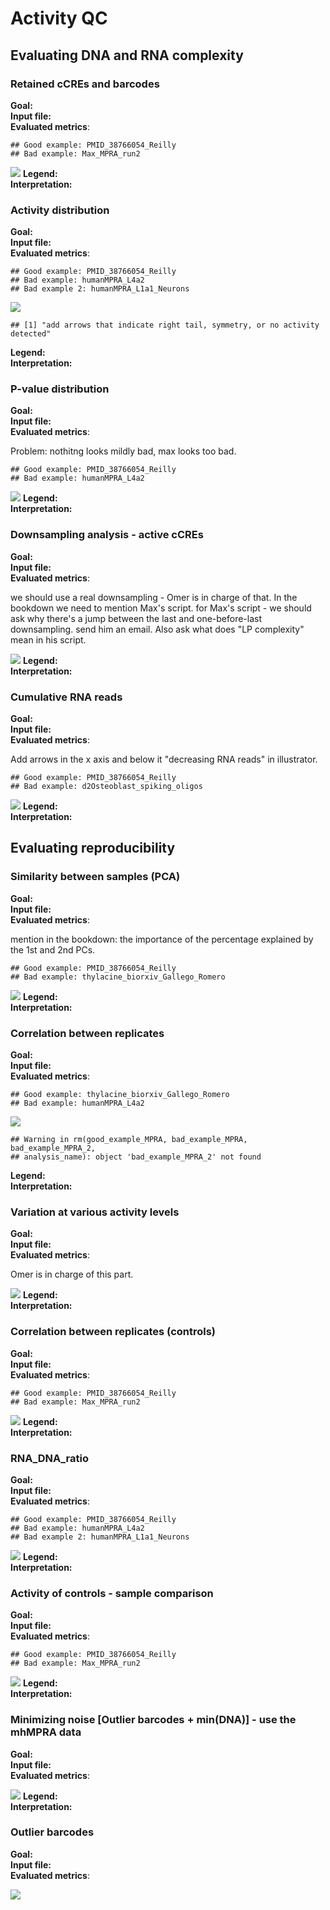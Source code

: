 # Activity QC










## Evaluating DNA and RNA complexity
### Retained cCREs and barcodes
**Goal:** <br>
**Input file:**<br>
**Evaluated metrics**:<br>


```
## Good example: PMID_38766054_Reilly 
## Bad example: Max_MPRA_run2
```

![](12-only_figs_activity_files/figure-epub3/unnamed-chunk-3-1.png)<!-- -->
**Legend:** <br>
**Interpretation:**<br>



### Activity distribution
**Goal:** <br>
**Input file:**<br>
**Evaluated metrics**:<br>


```
## Good example: PMID_38766054_Reilly 
## Bad example: humanMPRA_L4a2 
## Bad example 2: humanMPRA_L1a1_Neurons
```

![](12-only_figs_activity_files/figure-epub3/unnamed-chunk-4-1.png)<!-- -->

```
## [1] "add arrows that indicate right tail, symmetry, or no activity detected"
```
**Legend:** <br>
**Interpretation:**<br>



### P-value distribution
**Goal:** <br>
**Input file:**<br>
**Evaluated metrics**:<br>

Problem: nothitng looks mildly bad, max looks too bad. 


```
## Good example: PMID_38766054_Reilly 
## Bad example: humanMPRA_L4a2
```

![](12-only_figs_activity_files/figure-epub3/unnamed-chunk-5-1.png)<!-- -->
**Legend:** <br>
**Interpretation:**<br>



### Downsampling analysis - active cCREs
**Goal:** <br>
**Input file:**<br>
**Evaluated metrics**:<br>

we should use a real downsampling - Omer is in charge of that. In the bookdown we need to mention  Max's script. 
for Max's script - we should ask why there's a jump between the last and one-before-last downsampling. send him an email. 
Also ask what does "LP complexity" mean in his script. 

![](12-only_figs_activity_files/figure-epub3/unnamed-chunk-6-1.png)<!-- -->
**Legend:** <br>
**Interpretation:**<br>



### Cumulative RNA reads
**Goal:** <br>
**Input file:**<br>
**Evaluated metrics**:<br>


Add arrows in the x axis and below it "decreasing RNA reads" in illustrator.

```
## Good example: PMID_38766054_Reilly 
## Bad example: d2Osteoblast_spiking_oligos
```

![](12-only_figs_activity_files/figure-epub3/unnamed-chunk-7-1.png)<!-- -->
**Legend:** <br>
**Interpretation:**<br>



## Evaluating reproducibility
### Similarity between samples (PCA)
**Goal:** <br>
**Input file:**<br>
**Evaluated metrics**:<br>

mention in the bookdown: the importance of the percentage explained by the 1st and 2nd PCs. 

```
## Good example: PMID_38766054_Reilly 
## Bad example: thylacine_biorxiv_Gallego_Romero
```

![](12-only_figs_activity_files/figure-epub3/unnamed-chunk-8-1.png)<!-- -->
**Legend:** <br>
**Interpretation:**<br>



### Correlation between replicates
**Goal:** <br>
**Input file:**<br>
**Evaluated metrics**:<br>


```
## Good example: thylacine_biorxiv_Gallego_Romero 
## Bad example: humanMPRA_L4a2
```

![](12-only_figs_activity_files/figure-epub3/unnamed-chunk-9-1.png)<!-- -->

```
## Warning in rm(good_example_MPRA, bad_example_MPRA, bad_example_MPRA_2,
## analysis_name): object 'bad_example_MPRA_2' not found
```
**Legend:** <br>
**Interpretation:**<br>



### Variation at various activity levels
**Goal:** <br>
**Input file:**<br>
**Evaluated metrics**:<br>

Omer is in charge of this part.

![](12-only_figs_activity_files/figure-epub3/unnamed-chunk-10-1.png)<!-- -->
**Legend:** <br>
**Interpretation:**<br>


### Correlation between replicates (controls)
**Goal:** <br>
**Input file:**<br>
**Evaluated metrics**:<br>


```
## Good example: PMID_38766054_Reilly 
## Bad example: Max_MPRA_run2
```

![](12-only_figs_activity_files/figure-epub3/unnamed-chunk-11-1.png)<!-- -->
**Legend:** <br>
**Interpretation:**<br>

### RNA_DNA_ratio
**Goal:** <br>
**Input file:**<br>
**Evaluated metrics**:<br>


```
## Good example: PMID_38766054_Reilly 
## Bad example: humanMPRA_L4a2 
## Bad example 2: humanMPRA_L1a1_Neurons
```

![](12-only_figs_activity_files/figure-epub3/unnamed-chunk-12-1.png)<!-- -->
**Legend:** <br>
**Interpretation:**<br>




### Activity of controls - sample comparison
**Goal:** <br>
**Input file:**<br>
**Evaluated metrics**:<br>


```
## Good example: PMID_38766054_Reilly 
## Bad example: Max_MPRA_run2
```

![](12-only_figs_activity_files/figure-epub3/unnamed-chunk-13-1.png)<!-- -->
**Legend:** <br>
**Interpretation:**<br>



### Minimizing noise [Outlier barcodes + min(DNA)] - use the mhMPRA data
**Goal:** <br>
**Input file:**<br>
**Evaluated metrics**:<br>

![](12-only_figs_activity_files/figure-epub3/unnamed-chunk-14-1.png)<!-- -->
**Legend:** <br>
**Interpretation:**<br>



### Outlier barcodes
**Goal:** <br>
**Input file:**<br>
**Evaluated metrics**:<br>

![](12-only_figs_activity_files/figure-epub3/unnamed-chunk-15-1.png)<!-- -->




<!-- ############################ -->

<!-- ```{r,echo=FALSE} -->

<!-- grid.newpage() -->

<!-- good_example <- readPNG(file.path(working_dir, "humanMPRA_L3a2", "Control_activity_boxplots.png"),native = T) -->

<!-- bad_example_1 <- readPNG(file.path(working_dir, "humanMPRA_L1a1_Neurons", "Control_activity_boxplots.png"),native = T) -->
<!-- bad_example_2 <- readPNG(file.path(working_dir, "archaic_MPRA", "Control_activity_boxplots.png"),native = T) -->


<!-- # Start new page and define layout -->
<!-- grid.newpage() -->
<!-- pushViewport(viewport(layout = grid.layout(1, 3))) -->

<!-- # Helper to specify location in layout -->
<!-- vplayout <- function(row, col) viewport(layout.pos.row = row, layout.pos.col = col) -->

<!-- # Draw both images in the layout without using print() -->
<!-- pushViewport(vplayout(1, 1)) -->
<!-- grid.raster(good_example, interpolate = FALSE) -->
<!-- popViewport() -->

<!-- pushViewport(vplayout(1, 2)) -->
<!-- grid.raster(bad_example_1, interpolate = FALSE) -->
<!-- popViewport() -->

<!-- pushViewport(vplayout(1, 3)) -->
<!-- grid.raster(bad_example_2, interpolate = FALSE) -->
<!-- popViewport() -->
<!-- ``` -->

<!-- ## RNA/DNA ratio correlation between replicates - subgroup -->

<!-- Lorem Ipsum -->


<!-- ```{r,echo=FALSE} -->

<!-- grid.newpage() -->

<!-- good_example <- readPNG(file.path(working_dir,"placeholder.png"),native = T) -->
<!-- bad_example <- readPNG(file.path(working_dir,"placeholder.png"),native = T) -->


<!-- # Start new page and define layout -->
<!-- grid.newpage() -->
<!-- pushViewport(viewport(layout = grid.layout(1, 2))) -->

<!-- # Helper to specify location in layout -->
<!-- vplayout <- function(row, col) viewport(layout.pos.row = row, layout.pos.col = col) -->

<!-- # Draw both images in the layout without using print() -->
<!-- pushViewport(vplayout(1, 1)) -->
<!-- grid.raster(good_example, interpolate = FALSE) -->
<!-- popViewport() -->

<!-- pushViewport(vplayout(1, 2)) -->
<!-- grid.raster(bad_example, interpolate = FALSE) -->
<!-- popViewport() -->

<!-- ``` -->

<!-- ## RNA vs. DNA scatter plot -->

<!-- Lorem Ipsum -->


<!-- ```{r,echo=FALSE} -->

<!-- grid.newpage() -->

<!-- good_example <- readPNG(file.path(working_dir, "humanMPRA_L3a2", "RNA_DNA_ratio.png"),native = T) -->
<!-- bad_example_1 <- readPNG(file.path(working_dir, "humanMPRA_L1a1", "RNA_DNA_ratio.png"),native = T) -->
<!-- bad_example_2 <- readPNG(file.path(working_dir, "humanMPRA_L1a1_Neurons", "RNA_DNA_ratio.png"),native = T) -->


<!-- # Start new page and define layout -->
<!-- grid.newpage() -->
<!-- pushViewport(viewport(layout = grid.layout(1, 3))) -->

<!-- # Helper to specify location in layout -->
<!-- vplayout <- function(row, col) viewport(layout.pos.row = row, layout.pos.col = col) -->

<!-- # Draw both images in the layout without using print() -->
<!-- pushViewport(vplayout(1, 1)) -->
<!-- grid.raster(good_example, interpolate = FALSE) -->
<!-- popViewport() -->

<!-- pushViewport(vplayout(1, 2)) -->
<!-- grid.raster(bad_example_1, interpolate = FALSE) -->
<!-- popViewport() -->

<!-- pushViewport(vplayout(1, 3)) -->
<!-- grid.raster(bad_example_2, interpolate = FALSE) -->
<!-- popViewport() -->

<!-- ``` -->


<!-- ## RNA vs. DNA scatter plot - group of interest - Controls -->

<!-- Lorem Ipsum -->

<!-- ```{r,echo=FALSE} -->

<!-- grid.newpage() -->

<!-- good_example <- readPNG(file.path(working_dir, "humanMPRA_L3a2", "RNA_DNA_ratio_w_controls_highlighted.png"),native = T) -->
<!-- bad_example_1 <- readPNG(file.path(working_dir, "humanMPRA_L1a1", "RNA_DNA_ratio_w_controls_highlighted.png"),native = T) -->
<!-- bad_example_2 <- readPNG(file.path(working_dir, "humanMPRA_L1a1_Neurons", "RNA_DNA_ratio_w_controls_highlighted.png"),native = T) -->


<!-- # Start new page and define layout -->
<!-- grid.newpage() -->
<!-- pushViewport(viewport(layout = grid.layout(1, 3))) -->

<!-- # Helper to specify location in layout -->
<!-- vplayout <- function(row, col) viewport(layout.pos.row = row, layout.pos.col = col) -->

<!-- # Draw both images in the layout without using print() -->
<!-- pushViewport(vplayout(1, 1)) -->
<!-- grid.raster(good_example, interpolate = FALSE) -->
<!-- popViewport() -->

<!-- pushViewport(vplayout(1, 2)) -->
<!-- grid.raster(bad_example_1, interpolate = FALSE) -->
<!-- popViewport() -->

<!-- pushViewport(vplayout(1, 3)) -->
<!-- grid.raster(bad_example_2, interpolate = FALSE) -->
<!-- popViewport() -->

<!-- ``` -->


<!-- ## RNA vs. DNA scatter plot - group of interest - Active vs Non-active -->

<!-- Lorem Ipsum -->


<!-- ```{r,echo=FALSE} -->

<!-- grid.newpage() -->

<!-- good_example <- readPNG(file.path(working_dir, "humanMPRA_L3a2", "RNA_DNA_ratio_active_oligos_highlighted.png"),native = T) -->
<!-- bad_example_1 <- readPNG(file.path(working_dir, "humanMPRA_L1a1", "RNA_DNA_ratio_active_oligos_highlighted.png"),native = T) -->
<!-- bad_example_2 <- readPNG(file.path(working_dir, "humanMPRA_L1a1_Neurons", "RNA_DNA_ratio_active_oligos_highlighted.png"),native = T) -->


<!-- # Start new page and define layout -->
<!-- grid.newpage() -->
<!-- pushViewport(viewport(layout = grid.layout(1, 3))) -->

<!-- # Helper to specify location in layout -->
<!-- vplayout <- function(row, col) viewport(layout.pos.row = row, layout.pos.col = col) -->

<!-- # Draw both images in the layout without using print() -->
<!-- pushViewport(vplayout(1, 1)) -->
<!-- grid.raster(good_example, interpolate = FALSE) -->
<!-- popViewport() -->

<!-- pushViewport(vplayout(1, 2)) -->
<!-- grid.raster(bad_example_1, interpolate = FALSE) -->
<!-- popViewport() -->

<!-- pushViewport(vplayout(1, 3)) -->
<!-- grid.raster(bad_example_2, interpolate = FALSE) -->
<!-- popViewport() -->

<!-- ``` -->


<!-- ## RNA vs. DNA scatter plot - bcs level -->

<!-- Lorem Ipsum -->


<!-- ```{r,echo=FALSE} -->

<!-- grid.newpage() -->

<!-- good_example <- readPNG(file.path(working_dir,"placeholder.png"),native = T) -->
<!-- bad_example <- readPNG(file.path(working_dir,"placeholder.png"),native = T) -->

<!-- # Start new page and define layout -->
<!-- grid.newpage() -->
<!-- pushViewport(viewport(layout = grid.layout(1, 2))) -->

<!-- # Helper to specify location in layout -->
<!-- vplayout <- function(row, col) viewport(layout.pos.row = row, layout.pos.col = col) -->

<!-- # Draw both images in the layout without using print() -->
<!-- pushViewport(vplayout(1, 1)) -->
<!-- grid.raster(good_example, interpolate = FALSE) -->
<!-- popViewport() -->

<!-- # Draw both images in the layout without using print() -->
<!-- pushViewport(vplayout(1, 2)) -->
<!-- grid.raster(bad_example, interpolate = FALSE) -->
<!-- popViewport() -->

<!-- ``` -->

<!-- ## GC content bias in DNA counts -->

<!-- Lorem Ipsum -->


<!-- ```{r,echo=FALSE} -->

<!-- grid.newpage() -->

<!-- good_example <- readPNG(file.path(working_dir, "humanMPRA_L4a1", "GC_content_bias_in_DNA.png"),native = T) -->
<!-- bad_example <- readPNG(file.path(working_dir, "humanMPRA_L3a2", "GC_content_bias_in_DNA.png"),native = T) -->


<!-- # Start new page and define layout -->
<!-- grid.newpage() -->
<!-- pushViewport(viewport(layout = grid.layout(1, 2))) -->

<!-- # Helper to specify location in layout -->
<!-- vplayout <- function(row, col) viewport(layout.pos.row = row, layout.pos.col = col) -->

<!-- # Draw both images in the layout without using print() -->
<!-- pushViewport(vplayout(1, 1)) -->
<!-- grid.raster(good_example, interpolate = FALSE) -->
<!-- popViewport() -->

<!-- pushViewport(vplayout(1, 2)) -->
<!-- grid.raster(bad_example, interpolate = FALSE) -->
<!-- popViewport() -->

<!-- ``` -->

<!-- ## RNA/DNA ratio correlation between replicates -->

<!-- Lorem Ipsum -->



<!-- ```{r,echo=FALSE} -->

<!-- grid.newpage() -->

<!-- good_example <- readPNG(file.path(working_dir, "humanMPRA_L3a2", "RNA_DNA_ratio_correlation_between_replicates.png"),native = T) -->
<!-- bad_example_1 <- readPNG(file.path(working_dir, "humanMPRA_L1a1", "RNA_DNA_ratio_correlation_between_replicates.png"),native = T) -->
<!-- bad_example_2 <- readPNG(file.path(working_dir, "humanMPRA_L1a1_Neurons", "RNA_DNA_ratio_correlation_between_replicates.png"),native = T) -->


<!-- # Start new page and define layout -->
<!-- grid.newpage() -->
<!-- pushViewport(viewport(layout = grid.layout(1, 3))) -->

<!-- # Helper to specify location in layout -->
<!-- vplayout <- function(row, col) viewport(layout.pos.row = row, layout.pos.col = col) -->

<!-- # Draw both images in the layout without using print() -->
<!-- pushViewport(vplayout(1, 1)) -->
<!-- grid.raster(good_example, interpolate = FALSE) -->
<!-- popViewport() -->

<!-- pushViewport(vplayout(1, 2)) -->
<!-- grid.raster(bad_example_1, interpolate = FALSE) -->
<!-- popViewport() -->

<!-- pushViewport(vplayout(1, 3)) -->
<!-- grid.raster(bad_example_2, interpolate = FALSE) -->
<!-- popViewport() -->

<!-- ``` -->



<!-- ## RNA/DNA ratio correlation between replicates - ctrls -->

<!-- Lorem Ipsum -->


<!-- ```{r,echo=FALSE} -->

<!-- grid.newpage() -->

<!-- good_example <- readPNG(file.path(working_dir, "humanMPRA_L3a2", "RNA_DNA_ratio_correlation_between_replicates_with_controls.png"),native = T) -->
<!-- bad_example_1 <- readPNG(file.path(working_dir, "humanMPRA_L1a1", "RNA_DNA_ratio_correlation_between_replicates_with_controls.png"),native = T) -->
<!-- bad_example_2 <- readPNG(file.path(working_dir, "humanMPRA_L1a1_Neurons", "RNA_DNA_ratio_correlation_between_replicates_with_controls.png"),native = T) -->


<!-- # Start new page and define layout -->
<!-- grid.newpage() -->
<!-- pushViewport(viewport(layout = grid.layout(1, 3))) -->

<!-- # Helper to specify location in layout -->
<!-- vplayout <- function(row, col) viewport(layout.pos.row = row, layout.pos.col = col) -->

<!-- # Draw both images in the layout without using print() -->
<!-- pushViewport(vplayout(1, 1)) -->
<!-- grid.raster(good_example, interpolate = FALSE) -->
<!-- popViewport() -->

<!-- pushViewport(vplayout(1, 2)) -->
<!-- grid.raster(bad_example_1, interpolate = FALSE) -->
<!-- popViewport() -->

<!-- pushViewport(vplayout(1, 3)) -->
<!-- grid.raster(bad_example_2, interpolate = FALSE) -->
<!-- popViewport() -->

<!-- ``` -->

<!-- ## RNA/DNA ratio correlation between replicates - active vs not active -->

<!-- Lorem Ipsum -->


<!-- ```{r,echo=FALSE} -->

<!-- grid.newpage() -->

<!-- good_example <- readPNG(file.path(working_dir, "humanMPRA_L3a2", "RNA_DNA_ratio_correlation_between_replicates_with_highlighted_oligos.png"),native = T) -->
<!-- bad_example_1 <- readPNG(file.path(working_dir, "humanMPRA_L1a1", "RNA_DNA_ratio_correlation_between_replicates_with_highlighted_oligos.png"),native = T) -->
<!-- bad_example_2 <- readPNG(file.path(working_dir, "humanMPRA_L1a1_Neurons", "RNA_DNA_ratio_correlation_between_replicates_with_highlighted_oligos.png"),native = T) -->


<!-- # Start new page and define layout -->
<!-- grid.newpage() -->
<!-- pushViewport(viewport(layout = grid.layout(1, 3))) -->

<!-- # Helper to specify location in layout -->
<!-- vplayout <- function(row, col) viewport(layout.pos.row = row, layout.pos.col = col) -->

<!-- # Draw both images in the layout without using print() -->
<!-- pushViewport(vplayout(1, 1)) -->
<!-- grid.raster(good_example, interpolate = FALSE) -->
<!-- popViewport() -->

<!-- pushViewport(vplayout(1, 2)) -->
<!-- grid.raster(bad_example_1, interpolate = FALSE) -->
<!-- popViewport() -->

<!-- pushViewport(vplayout(1, 3)) -->
<!-- grid.raster(bad_example_2, interpolate = FALSE) -->
<!-- popViewport() -->

<!-- ``` -->

<!-- ## RNA/DNA ratio correlation between replicates - subgroup -->

<!-- Lorem Ipsum -->


<!-- ```{r,echo=FALSE} -->

<!-- grid.newpage() -->

<!-- good_example <- readPNG(file.path(working_dir,"placeholder.png"),native = T) -->
<!-- bad_example <- readPNG(file.path(working_dir,"placeholder.png"),native = T) -->


<!-- # Start new page and define layout -->
<!-- grid.newpage() -->
<!-- pushViewport(viewport(layout = grid.layout(1, 2))) -->

<!-- # Helper to specify location in layout -->
<!-- vplayout <- function(row, col) viewport(layout.pos.row = row, layout.pos.col = col) -->

<!-- # Draw both images in the layout without using print() -->
<!-- pushViewport(vplayout(1, 1)) -->
<!-- grid.raster(good_example, interpolate = FALSE) -->
<!-- popViewport() -->

<!-- pushViewport(vplayout(1, 2)) -->
<!-- grid.raster(bad_example, interpolate = FALSE) -->
<!-- popViewport() -->

<!-- ``` -->

<!-- ## RNA/DNA ratio correlation with previous experiments (same cell type) -->

<!-- Lorem Ipsum -->


<!-- ```{r,echo=FALSE} -->

<!-- grid.newpage() -->

<!-- good_example <- readPNG(file.path(working_dir,"placeholder.png"),native = T) -->
<!-- bad_example <- readPNG(file.path(working_dir,"placeholder.png"),native = T) -->


<!-- # Start new page and define layout -->
<!-- grid.newpage() -->
<!-- pushViewport(viewport(layout = grid.layout(1, 2))) -->

<!-- # Helper to specify location in layout -->
<!-- vplayout <- function(row, col) viewport(layout.pos.row = row, layout.pos.col = col) -->

<!-- # Draw both images in the layout without using print() -->
<!-- pushViewport(vplayout(1, 1)) -->
<!-- grid.raster(good_example, interpolate = FALSE) -->
<!-- popViewport() -->

<!-- pushViewport(vplayout(1, 2)) -->
<!-- grid.raster(bad_example, interpolate = FALSE) -->
<!-- popViewport() -->

<!-- ``` -->




<!-- ## RNA/DNA ratio correlation with previous experiments (allelic pairs) -->

<!-- Lorem Ipsum -->


<!-- ```{r,echo=FALSE} -->

<!-- grid.newpage() -->

<!-- good_example <- readPNG(file.path(working_dir,"placeholder.png"),native = T) -->
<!-- bad_example <- readPNG(file.path(working_dir,"placeholder.png"),native = T) -->


<!-- # Start new page and define layout -->
<!-- grid.newpage() -->
<!-- pushViewport(viewport(layout = grid.layout(1, 2))) -->

<!-- # Helper to specify location in layout -->
<!-- vplayout <- function(row, col) viewport(layout.pos.row = row, layout.pos.col = col) -->

<!-- # Draw both images in the layout without using print() -->
<!-- pushViewport(vplayout(1, 1)) -->
<!-- grid.raster(good_example, interpolate = FALSE) -->
<!-- popViewport() -->

<!-- pushViewport(vplayout(1, 2)) -->
<!-- grid.raster(bad_example, interpolate = FALSE) -->
<!-- popViewport() -->

<!-- ``` -->




<!-- ## RNA/DNA ratio correlation with previous experiments (allelic pairs) -->

<!-- Lorem Ipsum -->


<!-- ```{r,echo=FALSE} -->

<!-- grid.newpage() -->

<!-- good_example <- readPNG(file.path(working_dir, "humanMPRA_L3a2", "allelic_pairs_correlation.png"),native = T) -->
<!-- bad_example_1 <- readPNG(file.path(working_dir, "humanMPRA_L1a1", "allelic_pairs_correlation.png"),native = T) -->
<!-- bad_example_2 <- readPNG(file.path(working_dir, "humanMPRA_L1a1_Neurons", "allelic_pairs_correlation.png"),native = T) -->


<!-- # Start new page and define layout -->
<!-- grid.newpage() -->
<!-- pushViewport(viewport(layout = grid.layout(1, 3))) -->

<!-- # Helper to specify location in layout -->
<!-- vplayout <- function(row, col) viewport(layout.pos.row = row, layout.pos.col = col) -->

<!-- # Draw both images in the layout without using print() -->
<!-- pushViewport(vplayout(1, 1)) -->
<!-- grid.raster(good_example, interpolate = FALSE) -->
<!-- popViewport() -->

<!-- pushViewport(vplayout(1, 2)) -->
<!-- grid.raster(bad_example_1, interpolate = FALSE) -->
<!-- popViewport() -->

<!-- pushViewport(vplayout(1, 3)) -->
<!-- grid.raster(bad_example_2, interpolate = FALSE) -->
<!-- popViewport() -->

<!-- ``` -->




<!-- ## RNA/DNA ratio correlation between cell types (Ryder’s graph)Carly’s data -->

<!-- Lorem Ipsum -->


<!-- ```{r,echo=FALSE} -->

<!-- grid.newpage() -->

<!-- good_example <- readPNG(file.path(working_dir,"placeholder.png"),native = T) -->
<!-- bad_example <- readPNG(file.path(working_dir,"placeholder.png"),native = T) -->


<!-- # Start new page and define layout -->
<!-- grid.newpage() -->
<!-- pushViewport(viewport(layout = grid.layout(1, 2))) -->

<!-- # Helper to specify location in layout -->
<!-- vplayout <- function(row, col) viewport(layout.pos.row = row, layout.pos.col = col) -->

<!-- # Draw both images in the layout without using print() -->
<!-- pushViewport(vplayout(1, 1)) -->
<!-- grid.raster(good_example, interpolate = FALSE) -->
<!-- popViewport() -->

<!-- pushViewport(vplayout(1, 2)) -->
<!-- grid.raster(bad_example, interpolate = FALSE) -->
<!-- popViewport() -->

<!-- ``` -->




<!-- ## Activity statistic vs. RNA/DNA -->

<!-- Lorem Ipsum -->

<!-- ```{r,echo=FALSE} -->

<!-- grid.newpage() -->

<!-- good_example <- readPNG(file.path(working_dir, "humanMPRA_L3a2", "activity_statistic_vs_RNA_DNA_ratio.png"),native = T) -->
<!-- bad_example_1 <- readPNG(file.path(working_dir, "humanMPRA_L1a1", "activity_statistic_vs_RNA_DNA_ratio.png"),native = T) -->
<!-- bad_example_2 <- readPNG(file.path(working_dir, "humanMPRA_L1a1_Neurons", "activity_statistic_vs_RNA_DNA_ratio.png"),native = T) -->


<!-- # Start new page and define layout -->
<!-- grid.newpage() -->
<!-- pushViewport(viewport(layout = grid.layout(1, 3))) -->

<!-- # Helper to specify location in layout -->
<!-- vplayout <- function(row, col) viewport(layout.pos.row = row, layout.pos.col = col) -->

<!-- # Draw both images in the layout without using print() -->
<!-- pushViewport(vplayout(1, 1)) -->
<!-- grid.raster(good_example, interpolate = FALSE) -->
<!-- popViewport() -->

<!-- pushViewport(vplayout(1, 2)) -->
<!-- grid.raster(bad_example_1, interpolate = FALSE) -->
<!-- popViewport() -->

<!-- pushViewport(vplayout(1, 3)) -->
<!-- grid.raster(bad_example_2, interpolate = FALSE) -->
<!-- popViewport() -->

<!-- ``` -->




<!-- ## How to measure the droplet shape? -->

<!-- Lorem Ipsum -->


<!-- ```{r,echo=FALSE} -->

<!-- grid.newpage() -->

<!-- good_example <- readPNG(file.path(working_dir,"placeholder.png"),native = T) -->
<!-- bad_example <- readPNG(file.path(working_dir,"placeholder.png"),native = T) -->


<!-- # Start new page and define layout -->
<!-- grid.newpage() -->
<!-- pushViewport(viewport(layout = grid.layout(1, 2))) -->

<!-- # Helper to specify location in layout -->
<!-- vplayout <- function(row, col) viewport(layout.pos.row = row, layout.pos.col = col) -->

<!-- # Draw both images in the layout without using print() -->
<!-- pushViewport(vplayout(1, 1)) -->
<!-- grid.raster(good_example, interpolate = FALSE) -->
<!-- popViewport() -->

<!-- pushViewport(vplayout(1, 2)) -->
<!-- grid.raster(bad_example, interpolate = FALSE) -->
<!-- popViewport() -->

<!-- ``` -->



<!-- ## Increasing min(DNA) threshold to decrease noise -->

<!-- Lorem Ipsum -->


<!-- ```{r,echo=FALSE} -->

<!-- grid.newpage() -->

<!-- example <- readPNG(file.path(working_dir, "humanMPRA_L3a2", "min_DNA_threshold_noise_analysis.png"),native = T) -->


<!-- # Start new page and define layout -->
<!-- grid.newpage() -->
<!-- pushViewport(viewport(layout = grid.layout(1, 1))) -->

<!-- # Helper to specify location in layout -->
<!-- vplayout <- function(row, col) viewport(layout.pos.row = row, layout.pos.col = col) -->

<!-- # Draw both images in the layout without using print() -->
<!-- pushViewport(vplayout(1, 1)) -->
<!-- grid.raster(example, interpolate = FALSE) -->
<!-- popViewport() -->

<!-- ``` -->



<!-- ## UMI complexity -->


<!-- Lorem Ipsum -->

<!-- ```{r,echo=FALSE} -->

<!-- grid.newpage() -->

<!-- good_example <- readPNG(file.path(working_dir, "humanMPRA_L3a2", "UMI_complexity_histogram.png"),native = T) -->
<!-- bad_example <- readPNG(file.path(working_dir, "humanMPRA_L1a1", "UMI_complexity_histogram.png"),native = T) -->


<!-- # Start new page and define layout -->
<!-- grid.newpage() -->
<!-- pushViewport(viewport(layout = grid.layout(1, 2))) -->

<!-- # Helper to specify location in layout -->
<!-- vplayout <- function(row, col) viewport(layout.pos.row = row, layout.pos.col = col) -->

<!-- # Draw both images in the layout without using print() -->
<!-- pushViewport(vplayout(1, 1)) -->
<!-- grid.raster(good_example, interpolate = FALSE) -->
<!-- popViewport() -->

<!-- pushViewport(vplayout(1, 2)) -->
<!-- grid.raster(bad_example, interpolate = FALSE) -->
<!-- popViewport() -->


<!-- ``` -->


<!-- ## Activity histogram -->

<!-- Lorem Ipsum -->

<!-- ```{r,echo=FALSE} -->

<!-- grid.newpage() -->

<!-- good_example <- readPNG(file.path(working_dir, "humanMPRA_L3a2", "power_analysis_activity_histogram.png"),native = T) -->
<!-- bad_example_1 <- readPNG(file.path(working_dir, "humanMPRA_L1a1", "power_analysis_activity_histogram.png"),native = T) -->
<!-- bad_example_2 <- readPNG(file.path(working_dir, "humanMPRA_L1a1_Neurons", "power_analysis_activity_histogram.png"),native = T) -->


<!-- # Start new page and define layout -->
<!-- grid.newpage() -->
<!-- pushViewport(viewport(layout = grid.layout(1, 3))) -->

<!-- # Helper to specify location in layout -->
<!-- vplayout <- function(row, col) viewport(layout.pos.row = row, layout.pos.col = col) -->

<!-- # Draw both images in the layout without using print() -->
<!-- pushViewport(vplayout(1, 1)) -->
<!-- grid.raster(good_example, interpolate = FALSE) -->
<!-- popViewport() -->

<!-- pushViewport(vplayout(1, 2)) -->
<!-- grid.raster(bad_example_1, interpolate = FALSE) -->
<!-- popViewport() -->

<!-- pushViewport(vplayout(1, 3)) -->
<!-- grid.raster(bad_example_2, interpolate = FALSE) -->
<!-- popViewport() -->

<!-- ``` -->




<!-- ## Cumulative RNA reads -->

<!-- Lorem Ipsum -->


<!-- ```{r,echo=FALSE} -->

<!-- grid.newpage() -->

<!-- good_example <- readPNG(file.path(working_dir, "humanMPRA_L3a2", "Cumulative RNA reads.png"),native = T) -->
<!-- bad_example <- readPNG(file.path(working_dir, "methMPRA", "Cumulative RNA reads.png"),native = T) -->


<!-- # Start new page and define layout -->
<!-- grid.newpage() -->
<!-- pushViewport(viewport(layout = grid.layout(1, 2))) -->

<!-- # Helper to specify location in layout -->
<!-- vplayout <- function(row, col) viewport(layout.pos.row = row, layout.pos.col = col) -->

<!-- # Draw both images in the layout without using print() -->
<!-- pushViewport(vplayout(1, 1)) -->
<!-- grid.raster(good_example, interpolate = FALSE) -->
<!-- popViewport() -->

<!-- pushViewport(vplayout(1, 2)) -->
<!-- grid.raster(bad_example, interpolate = FALSE) -->
<!-- popViewport() -->

<!-- ``` -->















